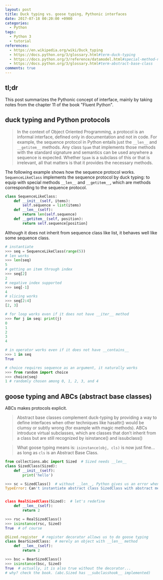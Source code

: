 ```yaml
---
layout: post
title: Duck typing vs. goose typing, Pythonic interfaces
date: 2017-07-18 00:20:00 +0900
categories:
  - Python
tags:
  - Python 3
  - tutorial
references:
  - https://en.wikipedia.org/wiki/Duck_typing
  - https://docs.python.org/3/glossary.html#term-duck-typing
  - https://docs.python.org/3/reference/datamodel.html#special-method-names
  - https://docs.python.org/3/glossary.html#term-abstract-base-class
comments: true
---
```


## tl;dr

This post summarizes the Pythonic concept of interface, mainly by taking notes from the chapter 11 of the book "Fluent Python".

## duck typing and Python protocols

> In the context of Object Oriented Programming, a protocol is an informal interface, defined only in documentation and not in code. For example, the sequence protocol in Python entails just the `__len__` and `__getitem__` methods. Any class `Spam` that implements those methods with the standard signature and semantics can be used anywhere a sequence is expected. Whether `Spam` is a subclass of this or that is irrelevant, all that matters is that it provides the necessary methods.

The following example shows how the sequence protocol works. `SequenceLikeClass` implements the sequence protocol by duck typing: to equip with special methods `__len__` and `__getitem__`, which are methods corresponding to the sequence protocol.

```python
class SequenceLikeClass:
    def __init__(self, items):
        self.sequence = list(items)
    def __len__(self):
        return len(self.sequence)
    def __getitem__(self, position):
        return self.sequence[position]
```

Although it does not inherit from sequence class like list, it behaves well like some sequence class.

```python
# instantiate
>>> seq = SequenceLikeClass(range(5))
# len works
>>> len(seq)
5
# getting an item through index
>>> seq[2]
2
# negative index supported
>>> seq[-1]
4
# slicing works
>>> seq[2:4]
[2, 3]

# for loop works even if it does not have __iter__ method
>>> for j in seq: print(j)
0
1
2
3
4

# in operator works even if it does not have __contains__
>>> 1 in seq
True

# choice requires sequence as an argument, it naturally works
>>> from random import choice
>>> choice(seq)
1 # randomly chosen among 0, 1, 2, 3, and 4
```

## goose typing and ABCs (abstract base classes)

ABCs makes protocols explicit.

> Abstract base classes complement duck-typing by providing a way to define interfaces when other techniques like hasattr() would be clumsy or subtly wrong (for example with magic methods). ABCs introduce virtual subclasses, which are classes that don’t inherit from a class but are still recognized by isinstance() and issubclass()

> What goose typing means is: `isinstance(obj, cls)` is now just fine... as long as `cls` is an Abstract Base Class.

```python
from collections.abc import Sized  # Sized needs __len__
class SizedClass(Sized):
    def __init__(self):
        print('hello')

>>> sc = SizedClass()  # without __len__, Python gives us an error when instantiating, not importing
TypeError: Can't instantiate abstract class SizedClass with abstract methods __len__


class RealSizedClass(Sized):  # let's redefine
    def __len__(self):
        return 2

>>> rsc = RealSizedClass()
>>> isinstance(rsc, Sized)
True  # of course

@Sized.register  # register decorator allows us to do goose typing
class BearSizedClass:  # merely an object with __len__ method
    def __len__(self):
        return 2

>>> bsc = BearSizedClass()
>>> isinstance(bsc, Sized)
True  # actually, it is also true without the decorator...
# why? check the book. (abc.Sized has __subclasshook__ implemented)
```
